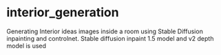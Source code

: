 # interior_generation
Generating Interior ideas images inside a room using Stable Diffusion inpainting and controlnet.
Stable diffusion inpaint 1.5 model and v2 depth model is used
